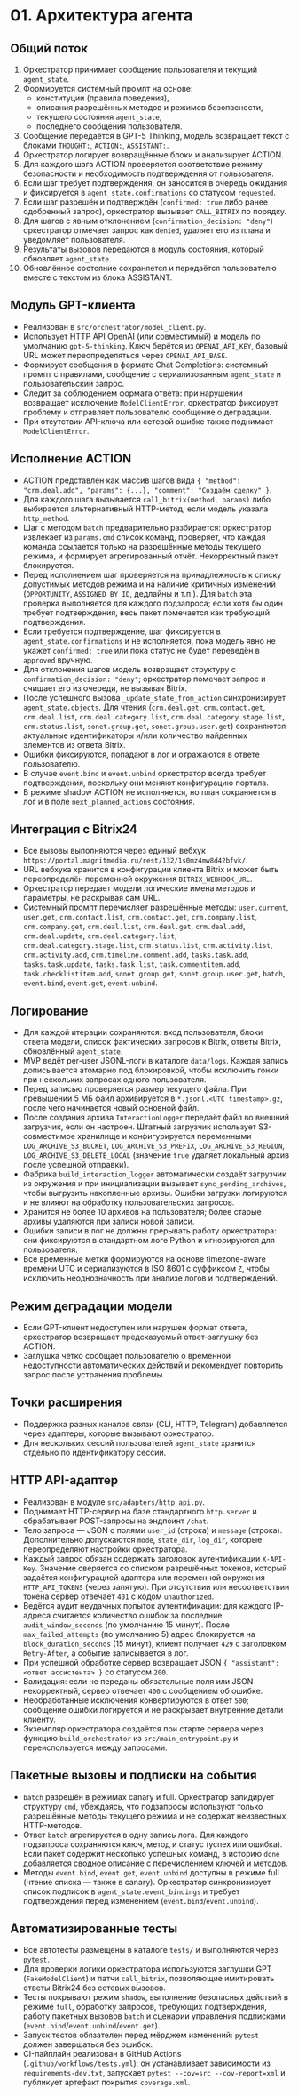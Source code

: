 # 01. Архитектура агента

## Общий поток
1. Оркестратор принимает сообщение пользователя и текущий `agent_state`.
2. Формируется системный промпт на основе:
   * конституции (правила поведения),
   * описания разрешённых методов и режимов безопасности,
   * текущего состояния `agent_state`,
   * последнего сообщения пользователя.
3. Сообщение передаётся в GPT-5 Thinking, модель возвращает текст с блоками `THOUGHT:`, `ACTION:`, `ASSISTANT:`.
4. Оркестратор логирует возвращённые блоки и анализирует ACTION.
5. Для каждого шага ACTION проверяется соответствие режиму безопасности и необходимость подтверждения от пользователя.
6. Если шаг требует подтверждения, он заносится в очередь ожидания и фиксируется в `agent_state.confirmations` со статусом `requested`.
7. Если шаг разрешён и подтверждён (`confirmed: true` либо ранее одобренный запрос), оркестратор вызывает `CALL_BITRIX` по порядку.
8. Для шагов с явным отклонением (`confirmation_decision: "deny"`) оркестратор отмечает запрос как `denied`, удаляет его из плана и уведомляет пользователя.
9. Результаты вызовов передаются в модуль состояния, который обновляет `agent_state`.
10. Обновлённое состояние сохраняется и передаётся пользователю вместе с текстом из блока ASSISTANT.

## Модуль GPT-клиента
* Реализован в `src/orchestrator/model_client.py`.
* Использует HTTP API OpenAI (или совместимый) и модель по умолчанию `gpt-5-thinking`. Ключ берётся из `OPENAI_API_KEY`, базовый URL может переопределяться через `OPENAI_API_BASE`.
* Формирует сообщения в формате Chat Completions: системный промпт с правилами, сообщение с сериализованным `agent_state` и пользовательский запрос.
* Следит за соблюдением формата ответа: при нарушении возвращает исключение `ModelClientError`, оркестратор фиксирует проблему и отправляет пользователю сообщение о деградации.
* При отсутствии API-ключа или сетевой ошибке также поднимает `ModelClientError`.

## Исполнение ACTION
* ACTION представлен как массив шагов вида `{ "method": "crm.deal.add", "params": {...}, "comment": "Создаём сделку" }`.
* Для каждого шага вызывается `call_bitrix(method, params)` либо выбирается альтернативный HTTP-метод, если модель указала `http_method`.
* Шаг с методом `batch` предварительно разбирается: оркестратор извлекает из `params.cmd` список команд, проверяет, что каждая команда ссылается только на разрешённые методы текущего режима, и формирует агрегированный отчёт. Некорректный пакет блокируется.
* Перед исполнением шаг проверяется на принадлежность к списку допустимых методов режима и на наличие критичных изменений (`OPPORTUNITY`, `ASSIGNED_BY_ID`, дедлайны и т.п.). Для `batch` эта проверка выполняется для каждого подзапроса; если хотя бы один требует подтверждения, весь пакет помечается как требующий подтверждения.
* Если требуется подтверждение, шаг фиксируется в `agent_state.confirmations` и не исполняется, пока модель явно не укажет `confirmed: true` или пока статус не будет переведён в `approved` вручную.
* Для отклонения шагов модель возвращает структуру с `confirmation_decision: "deny"`; оркестратор помечает запрос и очищает его из очереди, не вызывая Bitrix.
* После успешного вызова `_update_state_from_action` синхронизирует `agent_state.objects`. Для чтения (`crm.deal.get`, `crm.contact.get`, `crm.deal.list`, `crm.deal.category.list`, `crm.deal.category.stage.list`, `crm.status.list`, `sonet.group.get`, `sonet.group.user.get`) сохраняются актуальные идентификаторы и/или количество найденных элементов из ответа Bitrix.
* Ошибки фиксируются, попадают в лог и отражаются в ответе пользователю.
* В случае `event.bind` и `event.unbind` оркестратор всегда требует подтверждения, поскольку они меняют конфигурацию портала.
* В режиме shadow ACTION не исполняется, но план сохраняется в лог и в поле `next_planned_actions` состояния.

## Интеграция с Bitrix24
* Все вызовы выполняются через единый вебхук `https://portal.magnitmedia.ru/rest/132/1s0mz4mw8d42bfvk/`.
* URL вебхука хранится в конфигурации клиента Bitrix и может быть переопределён переменной окружения `BITRIX_WEBHOOK_URL`.
* Оркестратор передает модели логические имена методов и параметры, не раскрывая сам URL.
* Системный промпт перечисляет разрешённые методы: `user.current`, `user.get`, `crm.contact.list`, `crm.contact.get`, `crm.company.list`, `crm.company.get`, `crm.deal.list`, `crm.deal.get`, `crm.deal.add`, `crm.deal.update`, `crm.deal.category.list`, `crm.deal.category.stage.list`, `crm.status.list`, `crm.activity.list`, `crm.activity.add`, `crm.timeline.comment.add`, `tasks.task.add`, `tasks.task.update`, `tasks.task.list`, `task.commentitem.add`, `task.checklistitem.add`, `sonet.group.get`, `sonet.group.user.get`, `batch`, `event.bind`, `event.get`, `event.unbind`.

## Логирование
* Для каждой итерации сохраняются: вход пользователя, блоки ответа модели, список фактических запросов к Bitrix, ответы Bitrix, обновлённый `agent_state`.
* MVP ведёт per-user JSONL-логи в каталоге `data/logs`. Каждая запись дописывается атомарно под блокировкой, чтобы исключить гонки при нескольких запросах одного пользователя.
* Перед записью проверяется размер текущего файла. При превышении 5 МБ файл архивируется в `*.jsonl.<UTC timestamp>.gz`, после чего начинается новый основной файл.
* После создания архива `InteractionLogger` передаёт файл во внешний загрузчик, если он настроен. Штатный загрузчик использует S3-совместимое хранилище и конфигурируется переменными `LOG_ARCHIVE_S3_BUCKET`, `LOG_ARCHIVE_S3_PREFIX`, `LOG_ARCHIVE_S3_REGION`, `LOG_ARCHIVE_S3_DELETE_LOCAL` (значение `true` удаляет локальный архив после успешной отправки).
* Фабрика `build_interaction_logger` автоматически создаёт загрузчик из окружения и при инициализации вызывает `sync_pending_archives`, чтобы выгрузить накопленные архивы. Ошибки загрузки логируются и не влияют на обработку пользовательских запросов.
* Хранится не более 10 архивов на пользователя; более старые архивы удаляются при записи новой записи.
* Ошибки записи в лог не должны прерывать работу оркестратора: они фиксируются в стандартном логе Python и игнорируются для пользователя.
* Все временные метки формируются на основе timezone-aware времени UTC и сериализуются в ISO 8601 с суффиксом `Z`, чтобы исключить неоднозначность при анализе логов и подтверждений.

## Режим деградации модели
* Если GPT-клиент недоступен или нарушен формат ответа, оркестратор возвращает предсказуемый ответ-заглушку без ACTION.
* Заглушка чётко сообщает пользователю о временной недоступности автоматических действий и рекомендует повторить запрос после устранения проблемы.

## Точки расширения
* Поддержка разных каналов связи (CLI, HTTP, Telegram) добавляется через адаптеры, которые вызывают оркестратор.
* Для нескольких сессий пользователей `agent_state` хранится отдельно по идентификатору сессии.

## HTTP API-адаптер
* Реализован в модуле `src/adapters/http_api.py`.
* Поднимает HTTP-сервер на базе стандартного `http.server` и обрабатывает POST-запросы на эндпоинт `/chat`.
* Тело запроса — JSON с полями `user_id` (строка) и `message` (строка). Дополнительно допускаются `mode`, `state_dir`, `log_dir`, которые переопределяют настройки оркестратора.
* Каждый запрос обязан содержать заголовок аутентификации `X-API-Key`. Значение сверяется со списком разрешённых токенов, который задаётся конфигурацией адаптера или переменной окружения `HTTP_API_TOKENS` (через запятую). При отсутствии или несоответствии токена сервер отвечает `401` с кодом `unauthorized`.
* Ведётся аудит неудачных попыток аутентификации: для каждого IP-адреса считается количество ошибок за последние `audit_window_seconds` (по умолчанию 15 минут). После `max_failed_attempts` (по умолчанию 5) адрес блокируется на `block_duration_seconds` (15 минут), клиент получает `429` с заголовком `Retry-After`, а событие записывается в лог.
* При успешной обработке сервер возвращает JSON `{ "assistant": <ответ ассистента> }` со статусом `200`.
* Валидация: если не переданы обязательные поля или JSON некорректный, сервер отвечает `400` с сообщением об ошибке.
* Необработанные исключения конвертируются в ответ `500`; сообщение ошибки логируется и не раскрывает внутренние детали клиенту.
* Экземпляр оркестратора создаётся при старте сервера через функцию `build_orchestrator` из `src/main_entrypoint.py` и переиспользуется между запросами.

## Пакетные вызовы и подписки на события
* `batch` разрешён в режимах canary и full. Оркестратор валидирует структуру `cmd`, убеждаясь, что подзапросы используют только разрешённые методы текущего режима и не содержат неизвестных HTTP-методов.
* Ответ `batch` агрегируется в одну запись лога. Для каждого подзапроса сохраняются ключ, метод и статус (успех или ошибка). Если пакет содержит несколько успешных команд, в историю `done` добавляется сводное описание с перечислением ключей и методов.
* Методы `event.bind`, `event.get`, `event.unbind` доступны в режиме full (чтение списка — также в canary). Оркестратор синхронизирует список подписок в `agent_state.event_bindings` и требует подтверждения перед изменением (`event.bind`/`event.unbind`).

## Автоматизированные тесты
* Все автотесты размещены в каталоге `tests/` и выполняются через `pytest`.
* Для проверки логики оркестратора используются заглушки GPT (`FakeModelClient`) и патчи `call_bitrix`, позволяющие имитировать ответы Bitrix24 без сетевых вызовов.
* Тесты покрывают режим `shadow`, выполнение безопасных действий в режиме `full`, обработку запросов, требующих подтверждения, работу пакетных вызовов `batch` и сценарии управления подписками (`event.bind`/`event.unbind`/`event.get`).
* Запуск тестов обязателен перед мёрджем изменений: `pytest` должен завершаться без ошибок.
* CI-пайплайн реализован в GitHub Actions (`.github/workflows/tests.yml`): он устанавливает зависимости из `requirements-dev.txt`, запускает `pytest --cov=src --cov-report=xml` и публикует артефакт покрытия `coverage.xml`.
